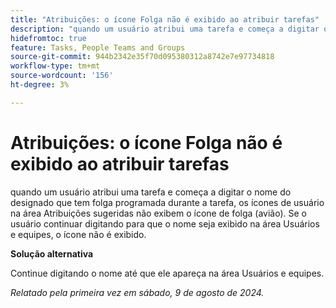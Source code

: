 ```yaml
---
title: "Atribuições: o ícone Folga não é exibido ao atribuir tarefas"
description: "quando um usuário atribui uma tarefa e começa a digitar o nome do destinatário que tem folga programada durante a tarefa, os ícones de usuário na área Atribuições sugeridas não exibem o ícone de folga (avião). Se o usuário continuar digitando para que o nome seja exibido na área Usuários e equipes, o ícone não é exibido."
hidefromtoc: true
feature: Tasks, People Teams and Groups
source-git-commit: 944b2342e35f70d095380312a8742e7e97734818
workflow-type: tm+mt
source-wordcount: '156'
ht-degree: 3%

---
```



# Atribuições: o ícone Folga não é exibido ao atribuir tarefas

quando um usuário atribui uma tarefa e começa a digitar o nome do designado que tem folga programada durante a tarefa, os ícones de usuário na área Atribuições sugeridas não exibem o ícone de folga (avião). Se o usuário continuar digitando para que o nome seja exibido na área Usuários e equipes, o ícone não é exibido.

**Solução alternativa**

Continue digitando o nome até que ele apareça na área Usuários e equipes.

_Relatado pela primeira vez em sábado, 9 de agosto de 2024._
